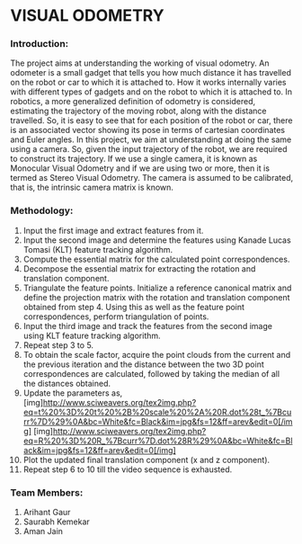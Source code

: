 # VISUAL ODOMETRY

### Introduction:
The project aims at understanding the working of visual odometry. An odometer is a small gadget that tells you how much distance it has travelled on the robot or car to which it is attached to. How it works internally varies with different types of gadgets and on the robot to which it is attached to. In robotics, a more generalized definition of odometry is considered, estimating the trajectory of the moving robot, along with the distance travelled. So, it is easy to see that for each position of the robot or car, there is an associated vector showing its pose in terms of cartesian coordinates and Euler angles. In this project, we aim at understanding at doing the same using a camera. So, given the input trajectory of the robot, we are required to construct its trajectory. If we use a single camera, it is known as Monocular Visual Odometry and if we are using two or more, then it is termed as Stereo Visual Odometry. The camera is assumed to be calibrated, that is, the intrinsic camera matrix is known.

### Methodology:
1. Input the first image and extract features from it.
2. Input the second image and determine the features using Kanade Lucas Tomasi (KLT) feature tracking algorithm.
3. Compute the essential matrix for the calculated point correspondences. 
4. Decompose the essential matrix for extracting the rotation and translation component.
5. Triangulate the feature points. Initialize a reference canonical matrix and define the projection matrix with the rotation and translation component obtained from step 4. Using this as well as the feature point correspondences, perform triangulation of points. 
6. Input the third image and track the features from the second image using KLT feature tracking algorithm.
7. Repeat step 3 to 5. 
8. To obtain the scale factor, acquire the point clouds from the current and the previous iteration and the distance between the two 3D point correspondences are calculated, followed by taking the median of all the distances obtained. 
9. Update the parameters as,
[img]http://www.sciweavers.org/tex2img.php?eq=t%20%3D%20t%20%2B%20scale%20%2A%20R.dot%28t_%7Bcurr%7D%29%0A&bc=White&fc=Black&im=jpg&fs=12&ff=arev&edit=0[/img]
[img]http://www.sciweavers.org/tex2img.php?eq=R%20%3D%20R_%7Bcurr%7D.dot%28R%29%0A&bc=White&fc=Black&im=jpg&fs=12&ff=arev&edit=0[/img]
10. Plot the updated final translation component (x and z component).
11. Repeat step 6 to 10 till the video sequence is exhausted.

### Team Members:

1. Arihant Gaur
2. Saurabh Kemekar
3. Aman Jain
